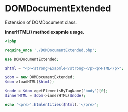 # DOMDocumentExtended
Extension of DOMDocument class.

<p><strong>innerHTML() method exapmle usage.</strong></p>

```php
<?php

require_once './DOMDocumentExtended.php';

use DOMDocumentExtended;

$html = "<p><strong>Exapmle</strong></p><p>HTML</p>";

$dom = new DOMDocumentExtended;
$dom->loadHTML($html);

$node = $dom->getElementsByTagName('body')[0];
$innerHTML = $dom->innerHTML($node);

echo '<pre>'.htmlentities($html).'</pre>';
```

